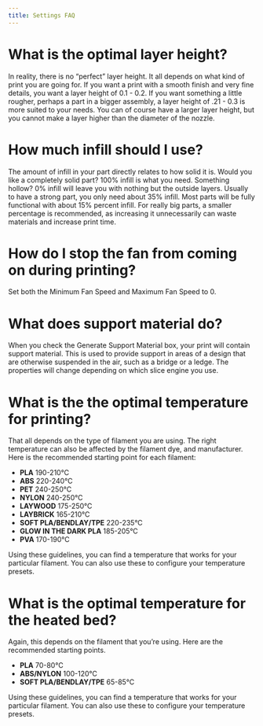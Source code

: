 ```yaml
---
title: Settings FAQ
---
```


# What is the optimal layer height?

In reality, there is no “perfect” layer height. It all depends on what kind of print you are going for. If you want a print with a smooth finish and very fine details, you want a layer height of 0.1 - 0.2. If you want something a little rougher, perhaps a part in a bigger assembly, a layer height of .21 - 0.3 is more suited to your needs. You can of course have a larger layer height, but you cannot make a layer higher than the diameter of the nozzle.

# How much infill should I use?

The amount of infill in your part directly relates to how solid it is. Would you like a completely solid part? 100% infill is what you need. Something hollow? 0% infill will leave you with nothing but the outside layers. Usually to have a strong part, you only need about 35% infill. Most parts will be fully functional with about 15% percent infill. For really big parts, a smaller percentage is recommended, as increasing it unnecessarily can waste materials and increase print time.

# How do I stop the fan from coming on during printing?

Set both the Minimum Fan Speed and Maximum Fan Speed to 0.

# What does support material do?
When you check the Generate Support Material box, your print will contain support material. This is used to provide support in areas of a design that are otherwise suspended in the air, such as a bridge or a ledge. The properties will change depending on which slice engine you use.

# What is the the optimal temperature for printing?

That all depends on the type of filament you are using. The right temperature can also be affected by the filament dye, and manufacturer. Here is the recommended starting point for each filament:

- **PLA**		190-210°C
- **ABS**		220-240°C
- **PET**		240-250°C
- **NYLON**		240-250°C
- **LAYWOOD**		175-250°C
- **LAYBRICK**		165-210°C
- **SOFT PLA/BENDLAY/TPE**		220-235°C
- **GLOW IN THE DARK PLA**		185-205°C
- **PVA**		170-190°C

Using these guidelines, you can find a temperature that works for your particular filament. You can also use these to configure your temperature presets.

# What is the optimal temperature for the heated bed?
Again, this depends on the filament that you’re using. Here are the recommended starting points.

- **PLA**		70-80°C
- **ABS/NYLON**		100-120°C
- **SOFT PLA/BENDLAY/TPE**		65-85°C

Using these guidelines, you can find a temperature that works for your particular filament. You can also use these to configure your temperature presets.